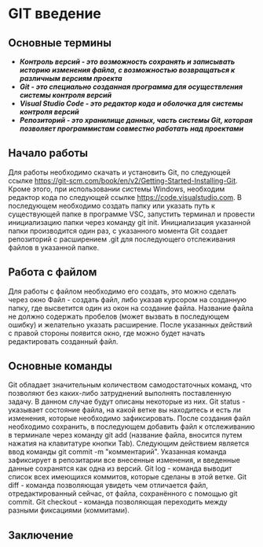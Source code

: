 # GIT введение

## Основные термины
* __*Контроль версий - это возможность сохранять и записывать историю изменения файла, с возможностью возвращаться к различным версиям проекта*__
* __*Git - это специально созданная программа для осуществления системы контроля версий*__
* __*Visual Studio Code - это редактор кода и оболочка для системы контроля версий*__
* __*Репозиторий - это хранилище данных, часть системы Git, которая позволяет программистам совместно работать над проектами*__

## Начало работы
Для работы необходимо скачать и установить Git, по следующей ссылке https://git-scm.com/book/en/v2/Getting-Started-Installing-Git. 
Кроме этого, при использовании системы Windows, необходим редактор кода по следующей ссылке https://code.visualstudio.com.
В последующем необходимо создать папку или указать путь к существующей папке в программе VSC, запустить терминал и провести инициализацию папки через команду git init.
Инициализация указанной папки производится один раз, с указанного момента Git создает репозиторий с расширением .git для последующего отслеживания файлов в указанной папке. 

## Работа с файлом
Для работы с файлом необходимо его создать, это можно сделать через окно Файл - создать файл, либо указав курсором на созданную папку, где высветится один из окон на создание файла. Название файла не должно содержать пробелов (может вызвать в последующем ошибку) и желательно указать расширение.
После указанных действий с правой стороны появится окно, где можно будет начать редактировать созданный файл.

## Основные команды
Git обладает значительным количеством самодостаточных команд, что позволяют без каких-либо затруднений выполнять поставленную задачу.
В данном случае будут описаны некоторые из них.
Git status - указывает состояние файла, на какой ветке вы находитесь и есть ли изменения, которые необходимо зафиксировать.
После создания файл необходимо сохранить, в последующем добавить файл к отслеживанию в терминале через команду git add (название файла, вносится путем нажатия на клавитатуре кнопки Tab).
Следующим действием является ввод команды git commit -m "комментарий". Указанная команда зафиксирует в репозитарии все внесенные изменения, и введенные данные сохранятся как одна из версий.
Git log - команда выводит список всех имеющихся коммитов, которые сделаны в этой ветке.
Git diff - команда позволяющая увидеть чем отличается файл,
отредактированный сейчас, от файла, сохранённого с помощью git commit.
Git checkout - команда позволяющая переходить между разными фиксациями (коммитами).


## Заключение